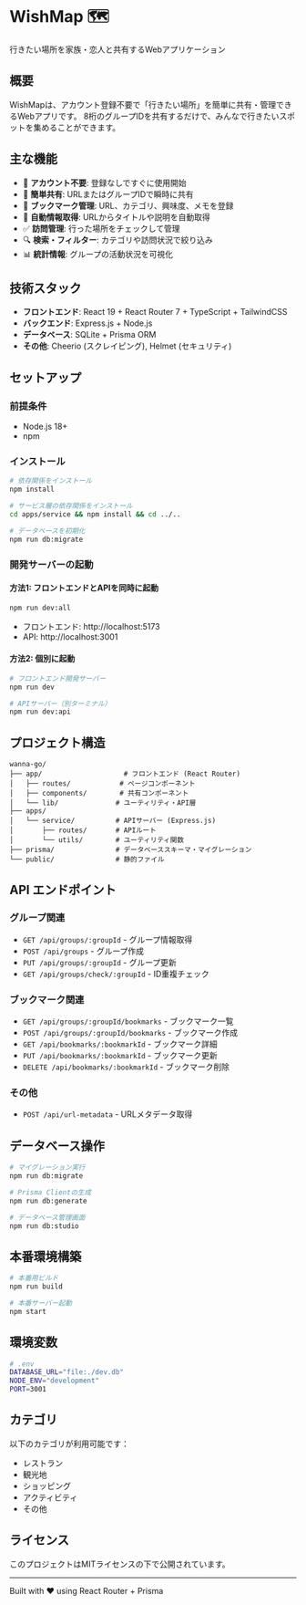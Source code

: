 # WishMap 🗺️

行きたい場所を家族・恋人と共有するWebアプリケーション

## 概要

WishMapは、アカウント登録不要で「行きたい場所」を簡単に共有・管理できるWebアプリです。
8桁のグループIDを共有するだけで、みんなで行きたいスポットを集めることができます。

## 主な機能

- 🚀 **アカウント不要**: 登録なしですぐに使用開始
- 🔗 **簡単共有**: URLまたはグループIDで瞬時に共有
- 📍 **ブックマーク管理**: URL、カテゴリ、興味度、メモを登録
- 🤖 **自動情報取得**: URLからタイトルや説明を自動取得
- ✅ **訪問管理**: 行った場所をチェックして管理
- 🔍 **検索・フィルター**: カテゴリや訪問状況で絞り込み
- 📊 **統計情報**: グループの活動状況を可視化

## 技術スタック

- **フロントエンド**: React 19 + React Router 7 + TypeScript + TailwindCSS
- **バックエンド**: Express.js + Node.js
- **データベース**: SQLite + Prisma ORM
- **その他**: Cheerio (スクレイピング), Helmet (セキュリティ)

## セットアップ

### 前提条件

- Node.js 18+ 
- npm

### インストール

```bash
# 依存関係をインストール
npm install

# サービス層の依存関係をインストール
cd apps/service && npm install && cd ../..

# データベースを初期化
npm run db:migrate
```

### 開発サーバーの起動

#### 方法1: フロントエンドとAPIを同時に起動

```bash
npm run dev:all
```

- フロントエンド: http://localhost:5173
- API: http://localhost:3001

#### 方法2: 個別に起動

```bash
# フロントエンド開発サーバー
npm run dev

# APIサーバー（別ターミナル）
npm run dev:api
```

## プロジェクト構造

```
wanna-go/
├── app/                    # フロントエンド (React Router)
│   ├── routes/            # ページコンポーネント
│   ├── components/        # 共有コンポーネント
│   └── lib/              # ユーティリティ・API層
├── apps/
│   └── service/          # APIサーバー (Express.js)
│       ├── routes/       # APIルート
│       └── utils/        # ユーティリティ関数
├── prisma/               # データベーススキーマ・マイグレーション
└── public/               # 静的ファイル
```

## API エンドポイント

### グループ関連
- `GET /api/groups/:groupId` - グループ情報取得
- `POST /api/groups` - グループ作成
- `PUT /api/groups/:groupId` - グループ更新
- `GET /api/groups/check/:groupId` - ID重複チェック

### ブックマーク関連
- `GET /api/groups/:groupId/bookmarks` - ブックマーク一覧
- `POST /api/groups/:groupId/bookmarks` - ブックマーク作成
- `GET /api/bookmarks/:bookmarkId` - ブックマーク詳細
- `PUT /api/bookmarks/:bookmarkId` - ブックマーク更新
- `DELETE /api/bookmarks/:bookmarkId` - ブックマーク削除

### その他
- `POST /api/url-metadata` - URLメタデータ取得

## データベース操作

```bash
# マイグレーション実行
npm run db:migrate

# Prisma Clientの生成
npm run db:generate

# データベース管理画面
npm run db:studio
```

## 本番環境構築

```bash
# 本番用ビルド
npm run build

# 本番サーバー起動
npm start
```

## 環境変数

```bash
# .env
DATABASE_URL="file:./dev.db"
NODE_ENV="development"
PORT=3001
```

## カテゴリ

以下のカテゴリが利用可能です：
- レストラン
- 観光地
- ショッピング
- アクティビティ
- その他

## ライセンス

このプロジェクトはMITライセンスの下で公開されています。

---

Built with ❤️ using React Router + Prisma

